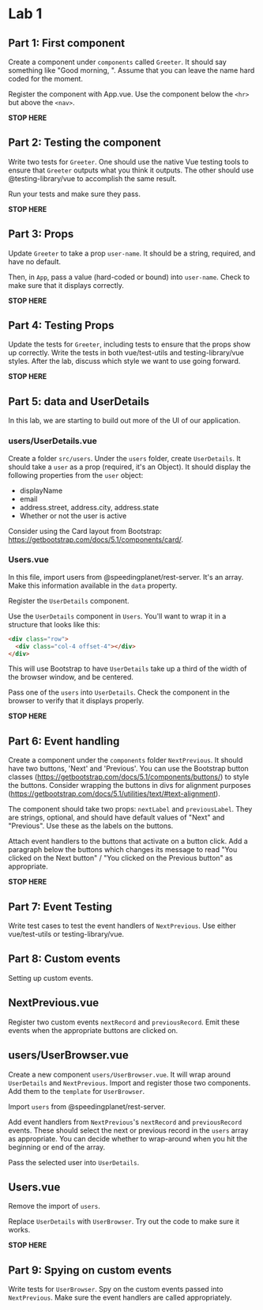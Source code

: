 # Lab 1

## Part 1: First component

Create a component under `components` called `Greeter`. It should say something like "Good morning, <your name>". Assume that you can leave the name hard coded for the moment.

Register the component with App.vue.
Use the component below the `<hr>` but above the `<nav>`.

**STOP HERE**

## Part 2: Testing the component

Write two tests for `Greeter`. One should use the native Vue testing tools to ensure that `Greeter` outputs what you think it outputs. The other should use @testing-library/vue to accomplish the same result.

Run your tests and make sure they pass.

**STOP HERE**

## Part 3: Props

Update `Greeter` to take a prop `user-name`. It should be a string, required, and have no default.

Then, in `App`, pass a value (hard-coded or bound) into `user-name`. Check to make sure that it displays correctly. 

**STOP HERE**

## Part 4: Testing Props

Update the tests for `Greeter`, including tests to ensure that the props show up correctly. Write the tests in both vue/test-utils and testing-library/vue styles. After the lab, discuss which style we want to use going forward.

**STOP HERE**

## Part 5: data and UserDetails

In this lab, we are starting to build out more of the UI of our application.

### users/UserDetails.vue

Create a folder `src/users`. Under the `users` folder, create `UserDetails`. It should take a `user` as a prop (required, it's an Object). It should display the following properties from the `user` object:

- displayName
- email
- address.street, address.city, address.state
- Whether or not the user is active

Consider using the Card layout from Bootstrap: https://getbootstrap.com/docs/5.1/components/card/.

### Users.vue

In this file, import users from @speedingplanet/rest-server. It's an array. Make this information available in the `data` property.

Register the `UserDetails` component.

Use the `UserDetails` component in `Users`. You'll want to wrap it in a structure that looks like this:

```html
<div class="row">
  <div class="col-4 offset-4"></div>
</div>
```

This will use Bootstrap to have `UserDetails` take up a third of the width of the browser window, and be centered. 

Pass one of the `users` into `UserDetails`. Check the component in the browser to verify that it displays properly. 

**STOP HERE**

## Part 6: Event handling

Create a component under the `components` folder `NextPrevious`. It should have two buttons, 'Next' and 'Previous'. You can use the Bootstrap button classes (https://getbootstrap.com/docs/5.1/components/buttons/) to style the buttons. Consider wrapping the buttons in divs for alignment purposes (https://getbootstrap.com/docs/5.1/utilities/text/#text-alignment). 

The component should take two props: `nextLabel` and `previousLabel`. They are strings, optional, and should have default values of "Next" and "Previous". Use these as the labels on the buttons.

Attach event handlers to the buttons that activate on a button click. Add a paragraph below the buttons which changes its message to read "You clicked on the Next button" / "You clicked on the Previous button" as appropriate.

**STOP HERE**

## Part 7: Event Testing

Write test cases to test the event handlers of `NextPrevious`. Use either vue/test-utils or testing-library/vue. 

## Part 8: Custom events

Setting up custom events.

## NextPrevious.vue

Register two custom events `nextRecord` and `previousRecord`. Emit these events when the appropriate buttons are clicked on. 

## users/UserBrowser.vue

Create a new component `users/UserBrowser.vue`. It will wrap around `UserDetails` and `NextPrevious`. Import and register those two components. Add them to the `template` for `UserBrowser`. 

Import `users` from @speedingplanet/rest-server. 

Add event handlers from `NextPrevious`'s `nextRecord` and `previousRecord` events. These should select the next or previous record in the `users` array as appropriate. You can decide whether to wrap-around when you hit the beginning or end of the array.

Pass the selected user into `UserDetails`. 

## Users.vue

Remove the import of `users`.

Replace `UserDetails` with `UserBrowser`. Try out the code to make sure it works.

**STOP HERE**

## Part 9: Spying on custom events

Write tests for `UserBrowser`. Spy on the custom events passed into `NextPrevious`. Make sure the event handlers are called appropriately. 